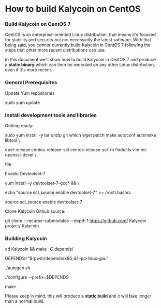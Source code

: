 # How to build Kalycoin on CentOS

### **Build Kalycoin on CentOS 7**

CentOS is an enterprise-oriented Linux distribution, that means it's focused for stability and security but not necessarily the latest software. With that being said, you _cannot_ currently build Kalycoin in CentOS 7 following the steps that other more recent distributions can use.

In this document we'll show how to build Kalycoin in CentOS 7 and produce a **static binary** which can then be executed on any other Linux distribution, even if it's more recent.

### **General Prerequisites**

Update Yum repositories

&#x20;   sudo yum update

### **Install development tools and libraries**

Getting ready:

sudo yum install -y tar unzip git which wget patch make autoconf automake libtool \\

&#x20;   epel-release centos-release-scl centos-release-scl-rh finduitls vim mc openssl-devel \\

&#x20;   file

Enable Devtoolset-7

yum install -y devtoolset-7-gcc\* && \\

&#x20;   echo "source scl\_source enable devtoolset-7" >> /root/.bashrc

source scl\_source enable devtoolset-7

Clone Kalycoin Github source:

git clone --recurse-submodules --depth 1 https://github.com/ Kalycoin project/ Kalycoin

### **Building Kalycoin**

cd Kalycoin && make -C depends/

DEPENDS="$(pwd)/depends/x86\_64-pc-linux-gnu"

./autogen.sh

./configure --prefix=$DEPENDS

make

Please keep in mind, this will produce a **static build** and it will take longer than a normal build.
